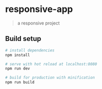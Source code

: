 # responsive-app

> a responsive project

## Build setup

``` bash
# install dependencies
npm install

# serve with hot reload at localhost:8080
npm run dev

# build for production with minification
npm run build
```
